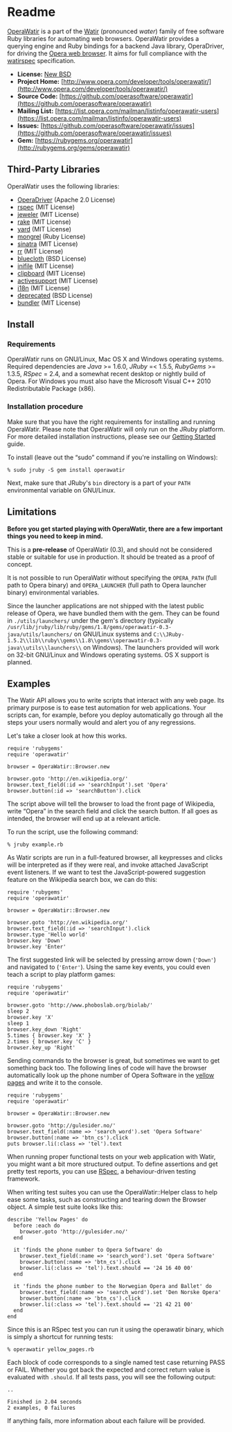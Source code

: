 # Readme

[OperaWatir](http://operawatir.org/) is a part of the [Watir](http://watir.com/) (pronounced _water_) family of free software Ruby libraries for automating web browsers.  OperaWatir provides a querying engine and Ruby bindings for a backend Java library, OperaDriver, for driving the [Opera web browser](http://opera.com/).  It aims for full compliance with the [watirspec](https://github.com/jarib/watirspec) specification.

* __License:__ [New BSD](https://github.com/operasoftware/operawatir/blob/master/LICENSE)
* __Project Home:__ [http://www.opera.com/developer/tools/operawatir/](http://www.opera.com/developer/tools/operawatir/)
* __Source Code:__ [https://github.com/operasoftware/operawatir](https://github.com/operasoftware/operawatir)
* __Mailing List:__ [https://list.opera.com/mailman/listinfo/operawatir-users](https://list.opera.com/mailman/listinfo/operawatir-users)
* __Issues:__ [https://github.com/operasoftware/operawatir/issues](https://github.com/operasoftware/operawatir/issues)
* __Gem:__ [https://rubygems.org/operawatir](http://rubygems.org/gems/operawatir)

## Third-Party Libraries

OperaWatir uses the following libraries:

- [OperaDriver](http://www.opera.com/developer/tools/operadriver/) (Apache 2.0 License)
- [rspec](https://github.com/rspec/rspec) (MIT License)
- [jeweler](https://github.com/technicalpickles/jeweler) (MIT License)
- [rake](https://github.com/jimweirich/rake) (MIT License)
- [yard](https://github.com/lsegal/yard) (MIT License)
- [mongrel](http://rubyforge.org/projects/mongrel) (Ruby License)
- [sinatra](http://www.sinatrarb.com/) (MIT License)
- [rr](http://rubyforge.org/projects/double-ruby) (MIT License)
- [bluecloth](http://deveiate.org/projects/BlueCloth) (BSD License)
- [inifile](https://github.com/TwP/inifile) (MIT License)
- [clipboard](https://github.com/janlelis/clipboard) (MIT License)
- [activesupport](http://rubyonrails.org/) (MIT License)
- [i18n](https://github.com/svenfuchs/i18n) (MIT License)
- [deprecated](https://github.com/erikh/deprecated) (BSD License)
- [bundler](http://gembundler.com/) (MIT License)

## Install

### Requirements

OperaWatir runs on GNU/Linux, Mac OS X and Windows operating systems. Required dependencies are _Java_ >= 1.6.0, _JRuby_ =< 1.5.5, _RubyGems_ >= 1.3.5, _RSpec_ = 2.4, and a somewhat recent desktop or nightly build of Opera.  For Windows you must also have the Microsoft Visual C++ 2010 Redistributable Package (x86).

### Installation procedure

Make sure that you have the right requirements for installing and running OperaWatir.  Please note that OperaWatir will only run on the JRuby platform. For more detailed installation instructions, please see our [Getting Started](http://dev.opera.com/articles/view/opera-watir-tutorial/) guide.

To install (leave out the “sudo” command if you're installing on Windows):

    % sudo jruby -S gem install operawatir

Next, make sure that JRuby's ``bin`` directory is a part of your ``PATH`` environmental variable on GNU/Linux.

## Limitations

__Before you get started playing with OperaWatir, there are a few important things you need to keep in mind.__

This is a __pre-release__ of OperaWatir (0.3), and should not be considered stable or suitable for use in production.  It should be treated as a proof of concept. 

It is not possible to run OperaWatir without specifying the ``OPERA_PATH`` (full path to Opera binary) and ``OPERA_LAUNCHER`` (full path to Opera launcher binary) environmental variables. 

Since the launcher applications are not shipped with the latest public release of Opera, we have bundled them with the gem.  They can be found in ``./utils/launchers/`` under the gem's directory (typically ``/usr/lib/jruby/lib/ruby/gems/1.8/gems/operawatir-0.3-java/utils/launchers/`` on GNU/Linux systems and ``C:\\JRuby-1.5.2\\lib\\ruby\\gems\\1.8\\gems\\operawatir-0.3-java\\utils\\launchers\\`` on Windows).  The launchers provided will work on 32-bit GNU/Linux and Windows operating systems.  OS X support is planned.

## Examples

The Watir API allows you to write scripts that interact with any web page.  Its primary purpose is to ease test automation for web applications.  Your scripts can, for example, before you deploy automatically go through all the steps your users normally would and alert you of any regressions. 

Let's take a closer look at how this works. 

    require 'rubygems'
    require 'operawatir'
    
    browser = OperaWatir::Browser.new
    
    browser.goto 'http://en.wikipedia.org/'
    browser.text_field(:id => 'searchInput').set 'Opera'
    browser.button(:id => 'searchButton').click

The script above will tell the browser to load the front page of Wikipedia, write “Opera” in the search field and click the search button.  If all goes as intended, the browser will end up at a relevant article. 

To run the script, use the following command:

    % jruby example.rb

As Watir scripts are run in a full-featured browser, all keypresses and clicks will be interpreted as if they were real, and invoke attached JavaScript event listeners.  If we want to test the JavaScript-powered suggestion feature on the Wikipedia search box, we can do this: 

    require 'rubygems'
    require 'operawatir'
    
    browser = OperaWatir::Browser.new
    
    browser.goto 'http://en.wikipedia.org/'
    browser.text_field(:id => 'searchInput').click
    browser.type 'Hello world'
    browser.key 'Down'
    browser.key 'Enter'

The first suggested link will be selected by pressing arrow down (``'Down'``) and navigated to (``'Enter'``).  Using the same key events, you could even teach a script to play platform games: 

    require 'rubygems'
    require 'operawatir'
  
    browser.goto 'http://www.phoboslab.org/biolab/'
    sleep 2
    browser.key 'X'
    sleep 1
    browser.key_down 'Right'
    5.times { browser.key 'X' }
    2.times { browser.key 'C' }
    browser.key_up 'Right'

Sending commands to the browser is great, but sometimes we want to get something back too.  The following lines of code will have the browser automatically look up the phone number of Opera Software in the [yellow pages](http://gulesider.no/) and write it to the console.

    require 'rubygems'
    require 'operawatir'
    
    browser = OperaWatir::Browser.new
    
    browser.goto 'http://gulesider.no/'
    browser.text_field(:name => 'search_word').set 'Opera Software'
    browser.button(:name => 'btn_cs').click
    puts browser.li(:class => 'tel').text

When running proper functional tests on your web application with Watir, you might want a bit more structured output.  To define assertions and get pretty test reports, you can use [RSpec](http://rspec.info/), a behaviour-driven testing framework. 

When writing test suites you can use the OperaWatir::Helper class to help ease some tasks, such as constructing and tearing down the Browser object.  A simple test suite looks like this:

    describe 'Yellow Pages' do
      before :each do
        browser.goto 'http://gulesider.no/'
      end
    
      it 'finds the phone number to Opera Software' do
        browser.text_field(:name => 'search_word').set 'Opera Software'
        browser.button(:name => 'btn_cs').click
        browser.li(:class => 'tel').text.should == '24 16 40 00'
      end
    
      it 'finds the phone number to the Norwegian Opera and Ballet' do
        browser.text_field(:name => 'search_word').set 'Den Norske Opera'
        browser.button(:name => 'btn_cs').click
        browser.li(:class => 'tel').text.should == '21 42 21 00'
      end
    end

Since this is an RSpec test you can run it using the operawatir binary, which is simply a shortcut for running tests: 

    % operawatir yellow_pages.rb

Each block of code corresponds to a single named test case returning PASS or FAIL.  Whether you got back the expected and correct return value is evaluated with ``.should``.  If all tests pass, you will see the following output: 

    ..
  
    Finished in 2.04 seconds
    2 examples, 0 failures

If anything fails, more information about each failure will be provided.
